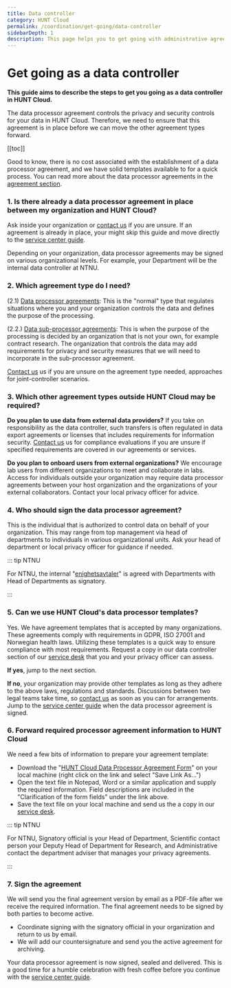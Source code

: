 ```yaml
---
title: Data controller
category: HUNT Cloud
permalink: /coordination/get-going/data-controller
sidebarDepth: 1
description: This page helps you to get going with administrative agreements in HUNT Cloud.
---
```


# Get going as a data controller

**This guide aims to describe the steps to get you going as a data controller in HUNT Cloud.**

The data processor agreement controls the privacy and security controls for your data in HUNT Cloud. Therefore, we need to ensure that this agreement is in place before we can move the other agreement types forward. 

[[toc]]

Good to know, there is no cost associated with the establishment of a data processor agreement, and we have solid templates available to for a quick process. You can read more about the data processor agreements in the [agreement section](/administer-science/agreements/overview/#data-processor-agreement). 


### 1. Is there already a data processor agreement in place between my organization and HUNT Cloud?

Ask inside your organization or [contact us](/contact) if you are unsure. If an agreement is already in place, your might skip this guide and move directly to the [service center guide](/administer-science/get-going/service-center).

Depending on your organization, data processor agreements may be signed on various organizational levels. For example, your Department will be the internal data controller at NTNU. 

### 2. Which agreement type do I need?

(2.1) [Data processor agreements](/administer-science/agreements/overview/#data-processor-agreement): This is the "normal" type that regulates situations where you and your organization controls the data and defines the purpose of the processing.

(2.2.) [Data sub-processor agreements](/administer-science/agreements/overview/#data-subprocessor-agreement): This is when the purpose of the processing is decided by an organization that is not your own, for example contract research. The organization that controls the data may add requirements for privacy and security measures that we will need to incorporate in the sub-processor agreement. 

[Contact us](/contact) us if you are unsure on the agreement type needed, approaches for joint-controller scenarios. 

### 3. Which other agreement types outside HUNT Cloud may be required?

**Do you plan to use data from external data providers?** If you take on responsibility as the data controller, such transfers is often regulated in data export agreements or licenses that includes requirements for information security. [Contact us](/contact) us for compliance evaluations if you are unsure if specified requirements are covered in our agreements or services.

**Do you plan to onboard users from external organizations?** We encourage lab users from different organizations to meet and collaborate in labs. Access for individuals outside your organization may require data processor agreements between your host organization and the organizations of your external collaborators. Contact your local privacy officer for advice.

### 4. Who should sign the data processor agreement? 

This is the individual that is authorized to control data on behalf of your organization. This may range from top management via head of departments to individuals in various organizational units. Ask your head of department or local privacy officer for guidance if needed.

::: tip NTNU

For NTNU, the internal "[enighetsavtaler](/administer-science/agreements/overview/#agreements-within-ntnu)" is agreed with Departments with Head of Departments as signatory.

:::


### 5. Can we use HUNT Cloud's data processor templates?

Yes. We have agreement templates that is accepted by many organizations. These agreements comply with requirements in GDPR, ISO 27001 and Norwegian health laws. Utilizing these templates is a quick way to ensure compliance with most requirements. Request a copy in our data controller section of our [service desk](/govern-science/service-desk/data-controller-orders/#new-data-processor-agreement) that you and your privacy officer can assess.

**If yes**, jump to the next section. 

**If no**, your organization may provide other templates as long as they adhere to the above laws, regulations and standards. Discussions between two legal teams take time, so [contact us](/contact) as soon as you can for arrangements. Jump to the [service center guide](/administer-science/get-going/service-center) when the data processor agreement is signed.

### 6. Forward required processor agreement information to HUNT Cloud

We need a few bits of information to prepare your agreement template:
 
- Download the "[HUNT Cloud Data Processor Agreement Form](/administer-science/agreements/overview/#required-information)" on your local machine (right click on the link and select "Save Link As...")
- Open the text file in Notepad, Word or a similar application and supply the required information. Field descriptions are included in the "Clarification of the form fields" under the link above. 
- Save the text file on your local machine and send us the a copy in our [service desk](/govern-science/service-desk/data-controller-orders/#new-data-processor-agreement).

::: tip NTNU

For NTNU, Signatory official is your Head of Department, Scientific contact person your Deputy Head of Department for Research, and Administrative contact the department adviser that manages your privacy agreements. 

:::


### 7. Sign the agreement

We will send you the final agreement version by email as a PDF-file after we receive the required information. The final agreement needs to be signed by both parties to become active. 

- Coordinate signing with the signatory official in your organization and return to us by email. 
- We will add our countersignature and send you the active agreement for archiving. 

Your data processor agreement is now signed, sealed and delivered. This is a good time for a humble celebration with fresh coffee before you continue with the [service center guide](/administer-science/get-going/service-center). 



